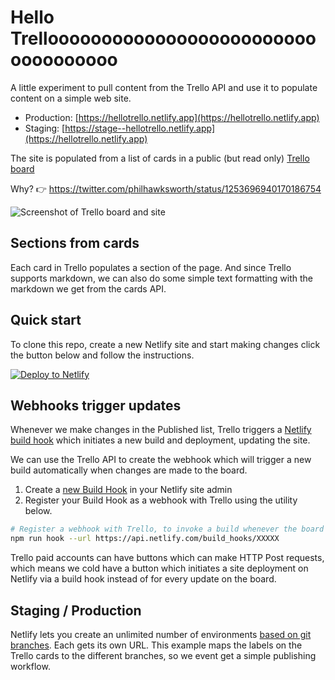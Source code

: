# Hello Trellooooooooooooooooooooooooooooooooooo

A little experiment to pull content from the Trello API and use it to populate content on a simple web site.

- Production: [https://hellotrello.netlify.app](https://hellotrello.netlify.app)
- Staging: [https://stage--hellotrello.netlify.app](https://hellotrello.netlify.app)

The site is populated from a list of cards in a public (but read only) [Trello board](https://trello.com/b/Zzc0USwZ/hellotrello)

Why? 👉 https://twitter.com/philhawksworth/status/1253696940170186754

![Screenshot of Trello board and site](./screenshots.jpg "Screenshot of Trello board and site")


## Sections from cards

Each card in Trello populates a section of the page. And since Trello supports markdown, we can also do some simple text formatting with the markdown we get from the cards API.

## Quick start

To clone this repo, create a new Netlify site and start making changes click the button below and follow the instructions.

[![Deploy to Netlify](https://www.netlify.com/img/deploy/button.svg)](https://app.netlify.com/start/deploy?repository=https://github.com/philhawksworth/hello-trello&utm_source=github&utm_medium=hellotrello-pnh&utm_campaign=devex)

## Webhooks trigger updates

Whenever we make changes in the Published list, Trello triggers a [Netlify build hook](https://docs.netlify.com/configure-builds/build-hooks/?utm_source=github&utm_medium=hellotrello-pnh&utm_campaign=devex) which initiates a new build and deployment, updating the site.

We can use the Trello API to create the webhook which will trigger a new build automatically when changes are made to the board.

1. Create a [new Build Hook](https://docs.netlify.com/configure-builds/build-hooks/?utm_source=github&utm_medium=hellotrello-pnh&utm_campaign=devex#app) in your Netlify site admin
2. Register your Build Hook as a webhook with Trello using the utility below.


```bash
# Register a webhook with Trello, to invoke a build whenever the board is updated
npm run hook --url https://api.netlify.com/build_hooks/XXXXX
```


Trello paid accounts can have buttons which can make HTTP Post requests, which means we cold have a button which initiates a site deployment on Netlify via a build hook instead of for every update on the board.


## Staging / Production

Netlify lets you create an unlimited number of environments [based on git branches](https://docs.netlify.com/site-deploys/overview/#branches-and-deploys?utm_source=github&utm_medium=hellotrello-pnh&utm_campaign=devex). Each gets its own URL. This example maps the labels on the Trello cards to the different branches, so we event get a simple publishing workflow.

